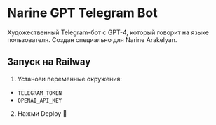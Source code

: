# Narine GPT Telegram Bot

Художественный Telegram-бот с GPT-4, который говорит на языке пользователя.
Создан специально для Narine Arakelyan.

## Запуск на Railway

1. Установи переменные окружения:
- `TELEGRAM_TOKEN`
- `OPENAI_API_KEY`

2. Нажми Deploy 🚀

